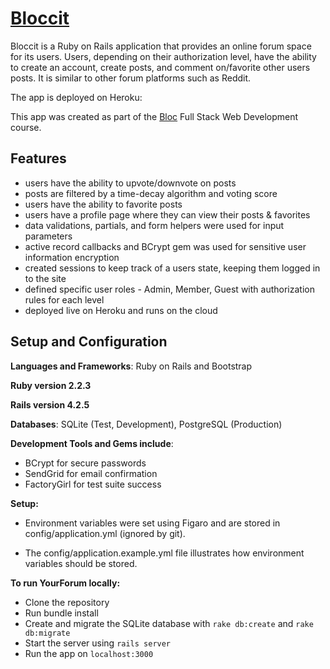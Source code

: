 # [Bloccit]()

Bloccit is a Ruby on Rails application that provides an online forum space for its users. Users, depending on their authorization level, have the ability to create an account, create posts, and comment on/favorite other users posts. It is similar to other forum platforms such as Reddit.

The app is deployed on Heroku:

This app was created as part of the [Bloc](www.bloc.io) Full Stack Web Development course.

## Features
+ users have the ability to upvote/downvote on posts
+ posts are filtered by a time-decay algorithm and voting score
+ users have the ability to favorite posts
+ users have a profile page where they can view their posts & favorites
+ data validations, partials, and form helpers were used for input parameters
+ active record callbacks and BCrypt gem was used for sensitive user information encryption
+ created sessions to keep track of a users state, keeping them logged in to the site
+ defined specific user roles - Admin, Member, Guest with authorization rules for each level
+ deployed live on Heroku and runs on the cloud

## Setup and Configuration

**Languages and Frameworks**: Ruby on Rails and Bootstrap

**Ruby version 2.2.3**

**Rails version 4.2.5**

**Databases**: SQLite (Test, Development), PostgreSQL (Production)

**Development Tools and Gems include**:

+ BCrypt for secure passwords
+ SendGrid for email confirmation
+ FactoryGirl for test suite success

**Setup:**

+ Environment variables were set using Figaro and are stored in config/application.yml (ignored by git).

+ The config/application.example.yml file illustrates how environment variables should be stored.

**To run YourForum locally:**

+ Clone the repository
+ Run bundle install
+ Create and migrate the SQLite database with `rake db:create` and `rake db:migrate`
+ Start the server using `rails server`
+ Run the app on `localhost:3000`
